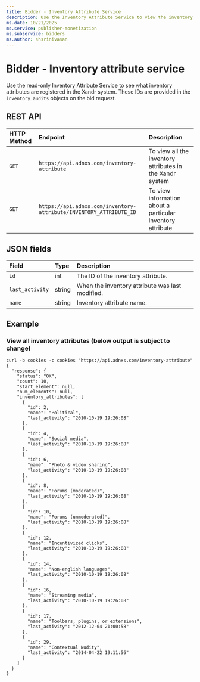 ```yaml
---
title: Bidder - Inventory Attribute Service
description: Use the Inventory Attribute Service to view the inventory attributes that are registered in the system. 
ms.date: 10/21/2025
ms.service: publisher-monetization
ms.subservice: bidders
ms.author: shsrinivasan
---
```


# Bidder - Inventory attribute service

Use the read-only Inventory Attribute Service to see what inventory attributes are registered in the Xandr system. These IDs are provided in the `inventory_audits` objects on the bid request.

## REST API

| HTTP Method | Endpoint | Description |
|:---|:---|:---|
| `GET` | `https://api.adnxs.com/inventory-attribute` | To view all the inventory attributes in the Xandr system |
| `GET` | `https://api.adnxs.com/inventory-attribute/INVENTORY_ATTRIBUTE_ID` | To view information about a particular inventory attribute |

## JSON fields

| Field | Type | Description |
|:---|:---|:---|
| `id` | int | The ID of the inventory attribute. |
| `last_activity` | string | When the inventory attribute was last modified. |
| `name` | string | Inventory attribute name. |

## Example

### View all inventory attributes (below output is subject to change)

```
curl -b cookies -c cookies "https://api.adnxs.com/inventory-attribute"
{
  "response": {
    "status": "OK",
    "count": 10,
    "start_element": null,
    "num_elements": null,
    "inventory_attributes": [
      {
        "id": 2,
        "name": "Political",
        "last_activity": "2010-10-19 19:26:08"
      },
      {
        "id": 4,
        "name": "Social media",
        "last_activity": "2010-10-19 19:26:08"
      },
      {
        "id": 6,
        "name": "Photo & video sharing",
        "last_activity": "2010-10-19 19:26:08"
      },
      {
        "id": 8,
        "name": "Forums (moderated)",
        "last_activity": "2010-10-19 19:26:08"
      },
      {
        "id": 10,
        "name": "Forums (unmoderated)",
        "last_activity": "2010-10-19 19:26:08"
      },
      {
        "id": 12,
        "name": "Incentivized clicks",
        "last_activity": "2010-10-19 19:26:08"
      },
      {
        "id": 14,
        "name": "Non-english languages",
        "last_activity": "2010-10-19 19:26:08"
      },
      {
        "id": 16,
        "name": "Streaming media",
        "last_activity": "2010-10-19 19:26:08"
      },
      {
        "id": 17,
        "name": "Toolbars, plugins, or extensions",
        "last_activity": "2012-12-04 21:00:58"
      },
      {
        "id": 29,
        "name": "Contextual Nudity",
        "last_activity": "2014-04-22 19:11:56"
      }
    ]
  }
}
```
